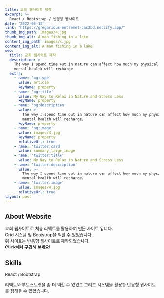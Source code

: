 ```yaml
---
title: 교회 웹사이트 제작
excerpt: >-
  React / Bootstrap / 반응형 웹사이트    
date: '2022-05-18'
link: "https://gregarious-entremet-cac2bd.netlify.app/"
thumb_img_path: images/4.jpg
thumb_img_alt: A man fishing in a lake
content_img_path: images/4.jpg
content_img_alt: A man fishing in a lake
seo:
  title: 교회 웹사이트 제작
  description: >-
    The way I spend time out in nature can affect how much my physical and
    mental health will recharge.
  extra:
    - name: 'og:type'
      value: article
      keyName: property
    - name: 'og:title'
      value: My Way to Relax in Nature and Stress Less
      keyName: property
    - name: 'og:description'
      value: >-
        The way I spend time out in nature can affect how much my physical and
        mental health will recharge.
      keyName: property
    - name: 'og:image'
      value: images/4.jpg
      keyName: property
      relativeUrl: true
    - name: 'twitter:card'
      value: summary_large_image
    - name: 'twitter:title'
      value: My Way to Relax in Nature and Stress Less
    - name: 'twitter:description'
      value: >-
        The way I spend time out in nature can affect how much my physical and
        mental health will recharge.
    - name: 'twitter:image'
      value: images/4.jpg
      relativeUrl: true
layout: post
---
```


## About Website

교회 웹사이트로 처음 리액트를 활용하여 만든 사이트 입니다. <br/>Grid 시스템 및 Bootstrap을 익힐 수 있었습니다.<br/> 
위 사이트는 반응형 웹사이트로 제작되었습니다.<br/> **Click해서 구경해 보세요!**

## Skills

React / Bootstrap

>
리액트와 부트스트랩을 좀 더 익힐 수 있었고 그리드 시스템을 활용한 반응형 웹사이트를
접해볼 수 있었습니다.